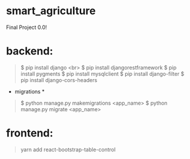 # smart_agriculture
Final Project 0.0!

# backend:
> $ pip install django <br\>
> $ pip install djangorestframework
> $ pip install pygments
> $ pip install mysqlclient
> $ pip install django-filter
> $ pip install django-cors-headers

* migrations *
> $ python manage.py makemigrations <app_name>
> $ python manage.py migrate <app_name>

# frontend:

> yarn add react-bootstrap-table-control

